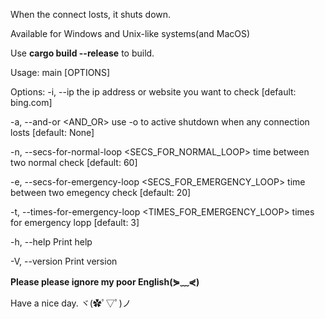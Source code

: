 When the connect losts, it shuts down.

Available for Windows and Unix-like systems(and MacOS)

Use **cargo build --release** to build.


Usage: main [OPTIONS]

Options:
  -i, --ip <IP>
          the ip address or website you want to check [default: bing.com]
          
  -a, --and-or <AND_OR>
          use -o to active shutdown when any connection losts [default: None]
          
  -n, --secs-for-normal-loop <SECS_FOR_NORMAL_LOOP>
          time between two normal check [default: 60]
          
  -e, --secs-for-emergency-loop <SECS_FOR_EMERGENCY_LOOP>
          time between two emegency check [default: 20]
          
  -t, --times-for-emergency-loop <TIMES_FOR_EMERGENCY_LOOP>
          times for emergency lopp [default: 3]
          
  -h, --help
          Print help
          
  -V, --version
          Print version


**Please please ignore my poor English(⋟﹏⋞)**

Have a nice day. ヾ(✿ﾟ▽ﾟ)ノ